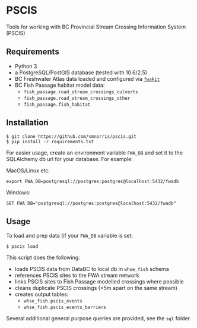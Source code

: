 # PSCIS

Tools for working with BC Provincial Stream Crossing Information System (PSCIS)

## Requirements

- Python 3
- a PostgreSQL/PostGIS database (tested with 10.6/2.5)
- BC Freshwater Atlas data loaded and configured via [`fwakit`](https://github.com/smnorris/fwakit)
- BC Fish Passage habitat model data:
    + `fish_passage.road_stream_crossings_culverts`
    + `fish_passage.road_stream_crossings_other`
    + `fish_passage.fish_habitat`

## Installation

    $ git clone https://github.com/smnorris/pscis.git
    $ pip install -r requirements.txt

For easier usage, create an environment variable `FWA_DB` and set it to the SQLAlchemy db url for your database. For example:

MacOS/Linux etc:

    export FWA_DB=postgresql://postgres:postgres@localhost:5432/fwadb

Windows:

    SET FWA_DB="postgresql://postgres:postgres@localhost:5432/fwadb"

## Usage

To load and prep data (if your `FWA_DB` variable is set:

    $ pscis load

This script does the following:

- loads PSCIS data from DataBC to local db in `whse_fish` schema
- references PSCIS sites to the FWA stream network
- links PSCIS sites to Fish Passage modelled crossings where possible
- cleans duplicate PSCIS crossings (<5m apart on the same stream)
- creates output tables:
    + `whse_fish.pscis_events`
    + `whse_fish.pscis_events_barriers`

Several additional general purpose queries are provided, see the `sql` folder.
